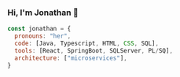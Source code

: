 ### Hi, I'm Jonathan 👋


```javascript
const jonathan = {
  pronouns: "her",
  code: [Java, Typescript, HTML, CSS, SQL],
  tools: [React, SpringBoot, SQLServer, PL/SQ],
  architecture: ["microservices"],
}
```

<!--
**jongonlo/jongonlo** is a ✨ _special_ ✨ repository because its `README.md` (this file) appears on your GitHub profile.

Here are some ideas to get you started:

- 🔭 I’m currently working on ...
- 🌱 I’m currently learning ...
- 👯 I’m looking to collaborate on ...
- 🤔 I’m looking for help with ...
- 💬 Ask me about ...
- 📫 How to reach me: ...
- 😄 Pronouns: ...
- ⚡ Fun fact: ...
-->
